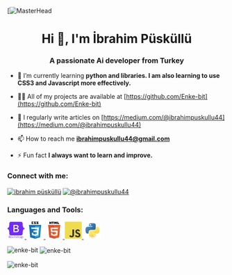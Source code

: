  [![MasterHead](https://img-s1.onedio.com/id-59f1f51d23f1cfa80ee0978b/rev-0/w-1200/h-675/f-jpg/s-eaf60051835fb22dd590a551d368e7743f946354.jpg)

<h1 align="center">Hi 👋, I'm İbrahim Püsküllü</h1>
<h3 align="center">A passionate Ai developer from Turkey</h3>

- 🌱 I’m currently learning **python and libraries. I am also learning to use CSS3 and Javascript more effectively.**

- 👨‍💻 All of my projects are available at [https://github.com/Enke-bit](https://github.com/Enke-bit)

- 📝 I regularly write articles on [https://medium.com/@ibrahimpuskullu44](https://medium.com/@ibrahimpuskullu44)

- 📫 How to reach me **ibrahimpuskullu44@gmail.com**

- ⚡ Fun fact **I always want to learn and improve.**

<h3 align="left">Connect with me:</h3>
<p align="left">
<a href="https://linkedin.com/in/i̇brahim püsküllü" target="blank"><img align="center" src="https://raw.githubusercontent.com/rahuldkjain/github-profile-readme-generator/master/src/images/icons/Social/linked-in-alt.svg" alt="i̇brahim püsküllü" height="30" width="40" /></a>
<a href="https://medium.com/@ibrahimpuskullu44" target="blank"><img align="center" src="https://raw.githubusercontent.com/rahuldkjain/github-profile-readme-generator/master/src/images/icons/Social/medium.svg" alt="@ibrahimpuskullu44" height="30" width="40" /></a>
</p>

<h3 align="left">Languages and Tools:</h3>
<p align="left"> <a href="https://getbootstrap.com" target="_blank" rel="noreferrer"> <img src="https://raw.githubusercontent.com/devicons/devicon/master/icons/bootstrap/bootstrap-plain-wordmark.svg" alt="bootstrap" width="40" height="40"/> </a> <a href="https://www.w3schools.com/css/" target="_blank" rel="noreferrer"> <img src="https://raw.githubusercontent.com/devicons/devicon/master/icons/css3/css3-original-wordmark.svg" alt="css3" width="40" height="40"/> </a> <a href="https://www.w3.org/html/" target="_blank" rel="noreferrer"> <img src="https://raw.githubusercontent.com/devicons/devicon/master/icons/html5/html5-original-wordmark.svg" alt="html5" width="40" height="40"/> </a> <a href="https://developer.mozilla.org/en-US/docs/Web/JavaScript" target="_blank" rel="noreferrer"> <img src="https://raw.githubusercontent.com/devicons/devicon/master/icons/javascript/javascript-original.svg" alt="javascript" width="40" height="40"/> </a> <a href="https://www.python.org" target="_blank" rel="noreferrer"> <img src="https://raw.githubusercontent.com/devicons/devicon/master/icons/python/python-original.svg" alt="python" width="40" height="40"/> </a> </p>

<p><img align="left" src="https://github-readme-stats.vercel.app/api/top-langs?username=enke-bit&show_icons=true&locale=en&layout=compact" alt="enke-bit" /></p>

<p>&nbsp;<img align="center" src="https://github-readme-stats.vercel.app/api?username=enke-bit&show_icons=true&locale=en" alt="enke-bit" /></p>

<p><img align="center" src="https://github-readme-streak-stats.herokuapp.com/?user=enke-bit&" alt="enke-bit" /></p>

